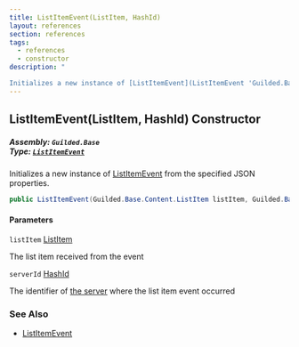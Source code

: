 ```yaml
---
title: ListItemEvent(ListItem, HashId)
layout: references
section: references
tags:
  - references
  - constructor
description: "

Initializes a new instance of [ListItemEvent](ListItemEvent 'Guilded.Base.Events.ListItemEvent') from the specified JSON properties."
---
```


## ListItemEvent(ListItem, HashId) Constructor
##### **Assembly:** `Guilded.Base`<br/>**Type:** [`ListItemEvent`](ListItemEvent 'Guilded.Base.Events.ListItemEvent')

Initializes a new instance of [ListItemEvent](ListItemEvent 'Guilded.Base.Events.ListItemEvent') from the specified JSON properties.

```csharp
public ListItemEvent(Guilded.Base.Content.ListItem listItem, Guilded.Base.HashId serverId);
```
#### Parameters

<a name='Guilded.Base.Events.ListItemEvent.ListItemEvent(Guilded.Base.Content.ListItem,Guilded.Base.HashId).listItem'></a>

`listItem` [ListItem](ListItem 'Guilded.Base.Content.ListItem')

The list item received from the event

<a name='Guilded.Base.Events.ListItemEvent.ListItemEvent(Guilded.Base.Content.ListItem,Guilded.Base.HashId).serverId'></a>

`serverId` [HashId](HashId 'Guilded.Base.HashId')

The identifier of [the server](Server 'Guilded.Base.Servers.Server') where the list item event occurred

### See Also
- [ListItemEvent](ListItemEvent 'Guilded.Base.Events.ListItemEvent')